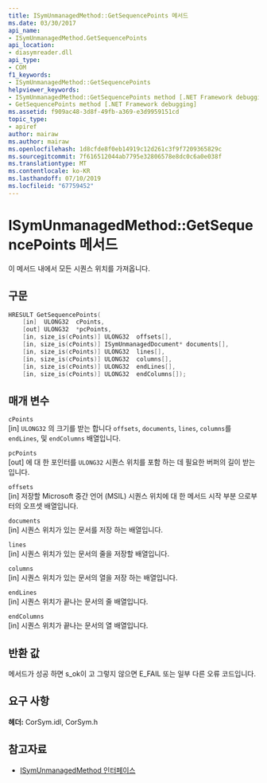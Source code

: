 ```yaml
---
title: ISymUnmanagedMethod::GetSequencePoints 메서드
ms.date: 03/30/2017
api_name:
- ISymUnmanagedMethod.GetSequencePoints
api_location:
- diasymreader.dll
api_type:
- COM
f1_keywords:
- ISymUnmanagedMethod::GetSequencePoints
helpviewer_keywords:
- ISymUnmanagedMethod::GetSequencePoints method [.NET Framework debugging]
- GetSequencePoints method [.NET Framework debugging]
ms.assetid: f909ac48-3d8f-49fb-a369-e3d9959151cd
topic_type:
- apiref
author: mairaw
ms.author: mairaw
ms.openlocfilehash: 1d8cfde8f0eb14919c12d261c3f9f7209365829c
ms.sourcegitcommit: 7f616512044ab7795e32806578e8dc0c6a0e038f
ms.translationtype: MT
ms.contentlocale: ko-KR
ms.lasthandoff: 07/10/2019
ms.locfileid: "67759452"
---
```

# <a name="isymunmanagedmethodgetsequencepoints-method"></a>ISymUnmanagedMethod::GetSequencePoints 메서드
이 메서드 내에서 모든 시퀀스 위치를 가져옵니다.  
  
## <a name="syntax"></a>구문  
  
```cpp  
HRESULT GetSequencePoints(  
    [in]  ULONG32  cPoints,  
    [out] ULONG32  *pcPoints,  
    [in, size_is(cPoints)] ULONG32  offsets[],  
    [in, size_is(cPoints)] ISymUnmanagedDocument* documents[],  
    [in, size_is(cPoints)] ULONG32  lines[],  
    [in, size_is(cPoints)] ULONG32  columns[],  
    [in, size_is(cPoints)] ULONG32  endLines[],  
    [in, size_is(cPoints)] ULONG32  endColumns[]);  
```  
  
## <a name="parameters"></a>매개 변수  
 `cPoints`  
 [in] `ULONG32` 의 크기를 받는 합니다 `offsets`, `documents`, `lines`, `columns`를 `endLines`, 및 `endColumns` 배열입니다.  
  
 `pcPoints`  
 [out] 에 대 한 포인터를 `ULONG32` 시퀀스 위치를 포함 하는 데 필요한 버퍼의 길이 받는입니다.  
  
 `offsets`  
 [in] 저장할 Microsoft 중간 언어 (MSIL) 시퀀스 위치에 대 한 메서드 시작 부분 으로부터의 오프셋 배열입니다.  
  
 `documents`  
 [in] 시퀀스 위치가 있는 문서를 저장 하는 배열입니다.  
  
 `lines`  
 [in] 시퀀스 위치가 있는 문서의 줄을 저장할 배열입니다.  
  
 `columns`  
 [in] 시퀀스 위치가 있는 문서의 열을 저장 하는 배열입니다.  
  
 `endLines`  
 [in] 시퀀스 위치가 끝나는 문서의 줄 배열입니다.  
  
 `endColumns`  
 [in] 시퀀스 위치가 끝나는 문서의 열 배열입니다.  
  
## <a name="return-value"></a>반환 값  
 메서드가 성공 하면 s_ok이 고 그렇지 않으면 E_FAIL 또는 일부 다른 오류 코드입니다.  
  
## <a name="requirements"></a>요구 사항  
 **헤더:** CorSym.idl, CorSym.h  
  
## <a name="see-also"></a>참고자료

- [ISymUnmanagedMethod 인터페이스](../../../../docs/framework/unmanaged-api/diagnostics/isymunmanagedmethod-interface.md)
